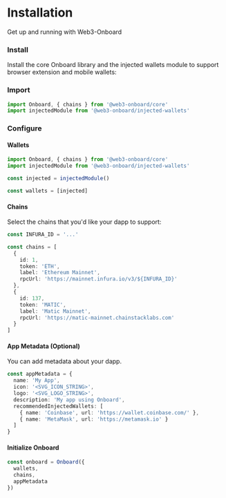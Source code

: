<script context="module">
// import { Tabs, TabPanel } from '@vitebook/client/components/tabs';

// const frameworks = ['npm', 'yarn'];
</script>

# Installation

Get up and running with Web3-Onboard

### Install

Install the core Onboard library and the injected wallets module to support browser extension and mobile wallets:


### Import

```js
import Onboard, { chains } from '@web3-onboard/core'
import injectedModule from '@web3-onboard/injected-wallets'
```

### Configure

#### Wallets

```ts {4-6}
import Onboard, { chains } from '@web3-onboard/core'
import injectedModule from '@web3-onboard/injected-wallets'

const injected = injectedModule()

const wallets = [injected]
```

#### Chains

Select the chains that you'd like your dapp to support:

```ts
const INFURA_ID = '...'

const chains = [
  {
    id: 1,
    token: 'ETH',
    label: 'Ethereum Mainnet',
    rpcUrl: 'https://mainnet.infura.io/v3/${INFURA_ID}'
  },
  {
    id: 137,
    token: 'MATIC',
    label: 'Matic Mainnet',
    rpcUrl: 'https://matic-mainnet.chainstacklabs.com'
  }
]
```

#### App Metadata (Optional)

You can add metadata about your dapp.

```ts
const appMetadata = {
  name: 'My App',
  icon: '<SVG_ICON_STRING>',
  logo: '<SVG_LOGO_STRING>',
  description: 'My app using Onboard',
  recommendedInjectedWallets: [
    { name: 'Coinbase', url: 'https://wallet.coinbase.com/' },
    { name: 'MetaMask', url: 'https://metamask.io' }
  ]
}
```

#### Initialize Onboard

```ts
const onboard = Onboard({
  wallets,
  chains,
  appMetadata
})
```
